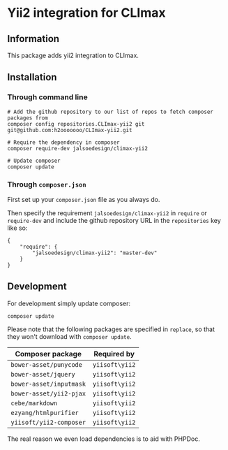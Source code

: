 # Yii2 integration for CLImax

## Information

This package adds yii2 integration to CLImax.

## Installation

### Through command line

    # Add the github repository to our list of repos to fetch composer packages from
    composer config repositories.CLImax-yii2 git git@github.com:h2ooooooo/CLImax-yii2.git
    
    # Require the dependency in composer
    composer require-dev jalsoedesign/climax-yii2
    
    # Update composer
    composer update

### Through `composer.json`

First set up your `composer.json` file as you always do.

Then specify the requirement `jalsoedesign/climax-yii2` in `require` or `require-dev` and include the github repository URL in the `repositories` key like so:

    {
        "require": {
            "jalsoedesign/climax-yii2": "master-dev"
        }
    }

## Development

For development simply update composer:

    composer update
    
Please note that the following packages are specified in `replace`, so that they won't download with `composer update`.

| Composer package        | Required by    |
| ----------------------- | -------------- |
| `bower-asset/punycode`  | `yiisoft\yii2` |
| `bower-asset/jquery`    | `yiisoft\yii2` |
| `bower-asset/inputmask` | `yiisoft\yii2` |
| `bower-asset/yii2-pjax` | `yiisoft\yii2` |
| `cebe/markdown`         | `yiisoft\yii2` |
| `ezyang/htmlpurifier`   | `yiisoft\yii2` |
| `yiisoft/yii2-composer` | `yiisoft\yii2` |

The real reason we even load dependencies is to aid with PHPDoc.